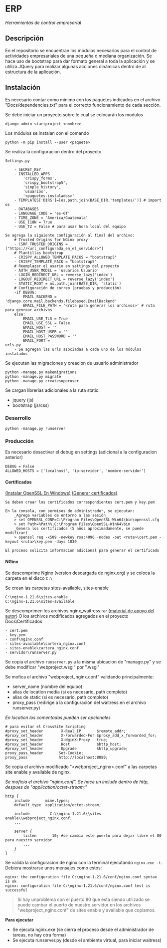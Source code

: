# ERP
_Herramientas de control empresarial_

## Descripción

En el repositorio se encuentran los módulos necesarios para el control
de actividades empresariales de una pequeña o mediana organización.
Se hace uso de bootstrap para dar formato general a toda la aplicación 
y se utiliza JQuery para realizar algunas acciones dinámicas dentro 
de al estructura de la aplicación.

## Instalación

Es necesario contar como minimo con los paquetes indicados en el archivo
"Docs/dependencies.txt" para el correcto funcionamiento de cada sección.

Se debe iniciar un proyecto sobre le cual se colocarán los modulos

    django-admin startproject <nombre>

Los módulos se instalan con el comando

    python -m pip install --user <paquete>

Se realiza la configuracion dentro del proyecto

    Settings.py
        
        - SECRET_KEY
        - INSTALLED_APPS
            'crispy_forms',
            'crispy_bootstrap5',
            'simple_history',
            'usuarios',
            '<paquetes-instalados>'
        - TEMPLATES['DIRS']=[os.path.join(BASE_DIR,'templates/')] # import os
        - DATABASES
        - LANGUAGE_CODE = 'es-GT'
        - TIME_ZONE = 'America/Guatemala'
        - USE_I18N = True
        - USE_TZ = False # para usar hora local del equipo

    Se agrega la siguiente configuración al final del archivo:
        # Trusted Origins for NGinx proxy
        - CSRF_TRUSTED_ORIGINS = ["https://<url_configurada_en_el_servidor>"]
        # Plantillas bootstrap
        - CRISPY_ALLOWED_TEMPLATE_PACKS = "bootstrap5"
        - CRISPY_TEMPLATE_PACK = "bootstrap5"
        # Reemplazar el usario en settings del proyecto
        - AUTH_USER_MODEL = 'usuarios.Usuario'
        - LOGIN_REDIRECT_URL = reverse_lazy('index')
        - LOGOUT_REDIRECT_URL = reverse_lazy('index')
        - STATIC_ROOT = os.path.join(BASE_DIR, 'static')
        # Configuración de correo (pruebas y producción)
        -if DEBUG:
            EMAIL_BACKEND = 'django.core.mail.backends.filebased.EmailBackend'
            EMAIL_FILE_PATH = '<ruta para generar los archivos>' # ruta para genrear archivos
        else:
            EMAIL_USE_TLS = True
            EMAIL_USE_SSL = False
            EMAIL_HOST = ''
            EMAIL_HOST_USER = ''
            EMAIL_HOST_PASSWORD = ''
            EMAIL_PORT = 
    urls.py
        - Se agregan las urls asociadas a cada uno de los módulos instalados

Se ejecutan las migraciones y creacion de usuario administrador

    python -manage.py makemigrations
    python -manage.py migrate
    python -manage.py createsuperuser

Se cargan librerías adicionales a la ruta static:
    
- jquery (js)
- bootstrap (js/css)

### Desarrollo

    python -manage.py runserver

### Producción

Es necesario desactivar el debug en settings (adicional a la configuracion anterior)

    DEBUG = False
    ALLOWED_HOSTS = ['localhost', 'ip-servidor', 'nombre-servidor']

#### Certificados
[(Instalar OpenSSL En Windows)](https://tecadmin.net/install-openssl-on-windows/)
[(Generar certificados)](https://stackoverflow.com/questions/55407860/generate-cert-pem-and-key-pem-on-windows)

    Se deben crear los certificados correspondientes cert.pem y key.pem

    En la consola, con permisos de administrador, se ejecutan:
        _Agrega variables de entorno a las sesión_
        > set OPENSSL_CONF=C:\Program Files\OpenSSL-Win64\bin\openssl.cfg 
        > set Path=%Path%;C:\Program Files\OpenSSL-Win64\bin
        _Genera los certificados (5 años aproximadamente, se puede modificar)_
        > openssl req -x509 -newkey rsa:4096 -nodes -out <ruta>\cert.pem -keyout <ruta>\key.pem -days 1830

    El proceso solicita informacion adicional para generar el certificado
    
#### NGinx 

Se descomprime Nginx (version descargada de nginx.org) y se coloca la carpeta en el disco `C:\`

Se crean las carpetas sites-available, sites-enable

    C:\nginx-1.21.6\sites-enable
    C:\nginx-1.21.6\sites-available
    
Se descomprimen los archivos nginx_waitress.rar [(material de apoyo del autor)](https://github.com/Johnnyboycurtis/webproject) O los archivos modificados agregados en el proyecto Docs\Certificados

    - cert.pem
    - key.pem
    - conf\nginx.conf
    - sites-available\cartera_nginx.conf
    - sites-enable\cartera_nginx.conf
    - servidor\runserver.py

Se copia el archivo `runserver.py` a la misma ubicacion de "manage.py" y se debe modificar "webproject.wsgi" por "<projecto>.wsgi"

Se mofica el archivo "webproject_nginx.conf" validando principalmente:
* server_name (nombre del equipo)
* alias de location media (si es necesario, path completo)
* alias de static (si es necesario, path completo)
* proxy_pass (redirige a la configuración del waitress en el archivo runserver.py)

*En location _los comentados pueden ser opcionales_*

    # para evitar el CrossSite Scripting
    #proxy_set_header        X-Real_IP       $remote_addr;
    #proxy_set_header        X-Forwarded-For $proxy_add_x_forwarded_for;
    #proxy_set_header        X-NginX-Proxy   true;
    #proxy_set_header        Host            $http_host;
    #proxy_set_header        Upgrade         $http_upgrade;
    proxy_pass_header       Set-Cookie;
    proxy_pass              http://localhost:8080;


Se copia el archivo modificado "<webproject_nginx>.conf" a las carpetas site enable y available de nginx.

*Se moficia el archivo "nginx.conf". Se hace un include dentro de http, despues de "application/octet-stream;"*

    http {
        include       mime.types;
        default_type  application/octet-stream;

        include         C:\\nginx-1.21.6\\sites-enable\\webproject_nginx.conf;
        ...

        server {
            listen       10; #se cambia este puerto para dejar libre el 80 para nuestro servidor
            ...
        }
    }

Se valida la configuracion de nginx con la terminal ejecutando `nginx.exe -t`. Debiera mostrarse unos mensajes como estos:

    nginx: the configuration file C:\nginx-1.21.6/conf/nginx.conf syntax is ok
    nginx: configuration file C:\nginx-1.21.6/conf/nginx.conf test is successful


> Si hay unproblema con el puerto 80 que esta siendo utilizado se puede cambar el puerto de nuestro servidor en los archivos "webproject_nginx.conf" de sites enable y available que copiamos.

**Para ejecutar**

* Se ejecuta nginx.exe (se cierra el proceso desde el administrador de tareas, no hay otra forma)
* Se ejecuta runserver.py (desde el ambiente virtual, para iniciar waitress)

